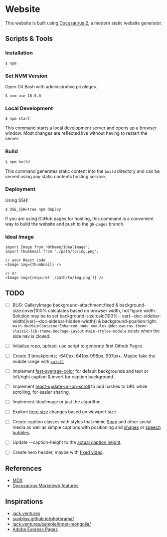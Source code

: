 # Website

This website is built using [Docusaurus 2](https://docusaurus.io/), a modern static website generator.

## Scripts & Tools

### Installation

```
$ npm
```

### Set NVM Version

Open Git Bash with administrative privileges.

```
$ nvm use 18.5.0
```

### Local Development

```
$ npm start
```

This command starts a local development server and opens up a browser window. Most changes are reflected live without having to restart the server.

### Build

```
$ npm build
```

This command generates static content into the `build` directory and can be served using any static contents hosting service.

### Deployment

Using SSH:

```
$ USE_SSH=true npm deploy
```

If you are using GitHub pages for hosting, this command is a convenient way to build the website and push to the `gh-pages` branch.

### Ideal Image

```mdx
import Image from '@theme/IdealImage';
import thumbnail from './path/to/img.png';

// your React code
<Image img={thumbnail} />

// or
<Image img={require('./path/to/img.png')} />
```

## TODO
- [ ] BUG: GalleryImage background-attachment:fixed & background-size:cover|100% calculates based on browser width, not figure width. Solution may be to set background-size:calc(100% - var(--doc-sidebar-width)|var(--doc-sidebar-hidden-width)) & background-position:right. `main.docMainContainerEnhanced_node_modules-@docusaurus-theme-classic-lib-theme-DocPage-Layout-Main-styles-module` exists when the side nav is closed.
- [ ] Initialize repo, upload, use script to generate first Github Pages.
- [ ] Create 3 breakpoints; -640px, 641px-996px, 997px+. Maybe fake the middle range with [`calc()`](https://css-tricks.com/using-calc-to-fake-a-media-query/)
- [ ] Implement [fast-average-color](https://github.com/fast-average-color/fast-average-color) for default backgrounds and text or left/right caption & invert for caption background.
- [ ] Implement [react-update-url-on-scroll](https://github.com/pvoznyuk/react-update-url-on-scroll) to add hashes to URL while scrolling, for easier sharing.
- [ ] Implement IdealImage or just the algorithm.
- [ ] Explore [hero size](https://css-tricks.com/fun-tip-use-calc-to-change-the-height-of-a-hero-component/_) changes based on viewport size.
- [ ] Create caption classes with styles that mimic [Snap](https://generatestatus.com/fake-snapchat-generator-2/) and other social media as well as simple captions with positioning and [shapes](https://css-tricks.com/the-shapes-of-css/) or [speech bubbles](https://sharkcoder.com/visual/shapes#section12).
- [ ] Update --caption-height to the [actual caption height](https://stackoverflow.com/questions/442404/retrieve-the-position-x-y-of-an-html-element).
- [ ] Create hero header, maybe with [fixed video](http://jsfiddle.net/V74WH/4/).


## References
- [MDX](https://mdxjs.com/)
- [Docusaurus Markdown features](https://docusaurus.io/docs/markdown-features)

## Inspirations
- [jack.ventures](http://jack.ventures/)
- [sunbliss.github.io/photorama/](https://sunbliss.github.io/photorama/)
- [jack.ventures/sample/inner-mongolia/](http://jack.ventures/sample/inner-mongolia/)
- [Adobe Express Pages](https://www.adobe.com/express/)
